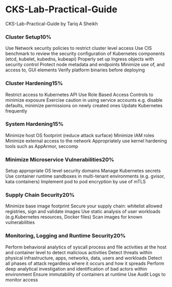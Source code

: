 # CKS-Lab-Practical-Guide
CKS-Lab-Practical-Guide by Tariq A Sheikh


### Cluster Setup10%
Use Network security policies to restrict cluster level access
Use CIS benchmark to review the security configuration of Kubernetes components (etcd, kubelet, kubedns, kubeapi)
Properly set up Ingress objects with security control
Protect node metadata and endpoints
Minimize use of, and access to, GUI elements
Verify platform binaries before deploying

### Cluster Hardening15%
Restrict access to Kubernetes API
Use Role Based Access Controls to minimize exposure
Exercise caution in using service accounts e.g. disable defaults, minimize permissions on newly created ones
Update Kubernetes frequently 

### System Hardening15%
Minimize host OS footprint (reduce attack surface)
Minimize IAM roles
Minimize external access to the network
Appropriately use kernel hardening tools such as AppArmor, seccomp 

### Minimize Microservice Vulnerabilities20%
Setup appropriate OS level security domains
Manage Kubernetes secrets
Use container runtime sandboxes in multi-tenant environments (e.g. gvisor, kata containers)
Implement pod to pod encryption by use of mTLS 

### Supply Chain Security20%
Minimize base image footprint
Secure your supply chain: whitelist allowed registries, sign and validate images
Use static analysis of user workloads (e.g.Kubernetes resources, Docker files)
Scan images for known vulnerabilities 

### Monitoring, Logging and Runtime Security20%
Perform behavioral analytics of syscall process and file activities at the host and container level to detect malicious activities
Detect threats within physical infrastructure, apps, networks, data, users and workloads
Detect all phases of attack regardless where it occurs and how it spreads
Perform deep analytical investigation and identification of bad actors within environment
Ensure immutability of containers at runtime
Use Audit Logs to monitor access 
